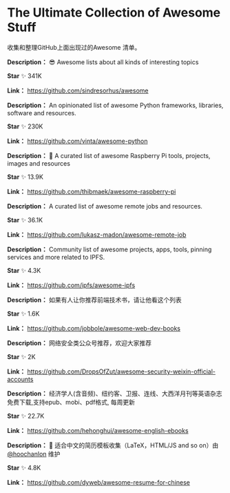# The Ultimate Collection of Awesome Stuff

收集和整理GitHub上面出现过的Awesome 清单。



**Description：**  😎 Awesome lists about all kinds of interesting topics

**Star** ✨ 341K 

**Link：** https://github.com/sindresorhus/awesome



**Description：** An opinionated list of awesome Python frameworks, libraries, software and resources.

**Star** ✨ 230K

**Link：** https://github.com/vinta/awesome-python



**Description：** 📝 A curated list of awesome Raspberry Pi tools, projects, images and resources

**Star** ✨ 13.9K

**Link：** https://github.com/thibmaek/awesome-raspberry-pi



**Description：** A curated list of awesome remote jobs and resources.

**Star** ✨ 36.1K

**Link：** https://github.com/lukasz-madon/awesome-remote-job



**Description：** Community list of awesome projects, apps, tools, pinning services and more related to IPFS.

**Star** ✨ 4.3K

**Link：** https://github.com/ipfs/awesome-ipfs



**Description：** 如果有人让你推荐前端技术书，请让他看这个列表

**Star**  ✨ 1.6K

**Link：** https://github.com/jobbole/awesome-web-dev-books



**Description：** 网络安全类公众号推荐，欢迎大家推荐

**Star** ✨ 2K

**Link：** https://github.com/DropsOfZut/awesome-security-weixin-official-accounts



**Description：** 经济学人(含音频)、纽约客、卫报、连线、大西洋月刊等英语杂志免费下载,支持epub、mobi、pdf格式, 每周更新

**Star** ✨ 22.7K

**Link：** https://github.com/hehonghui/awesome-english-ebooks



**Description：** 📄 适合中文的简历模板收集（LaTeX，HTML/JS and so on）由 [@hoochanlon](https://github.com/hoochanlon) 维护

**Star** ✨ 4.8K

**Link：** https://github.com/dyweb/awesome-resume-for-chinese



